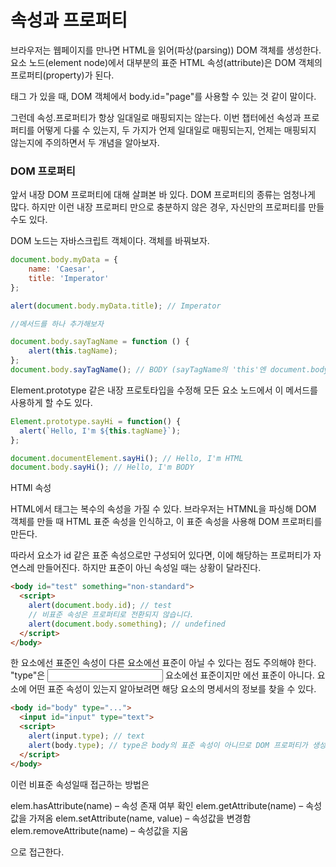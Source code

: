 # 속성과 프로퍼티

브라우저는 웹페이지를 만나면 HTML을 읽어(파상(parsing)) DOM 객체를 생성한다. 요소 노드(element node)에서 대부분의 표준 HTML 속성(attribute)은 DOM 객체의 프로퍼티(property)가 된다.

태그 <body id="page">가 있을 때, DOM 객체에서 body.id="page"를 사용할 수 있는 것 같이 말이다.

그런데 속성.프로퍼티가 항상 일대일로 매핑되지는 않는다. 이번 챕터에선 속성과 프로퍼티를 어떻게 다룰 수 있는지, 두 가지가 언제 일대일로 매핑되는지, 언제는 매핑되지 않는지에 주의하면서 두 개념을 알아보자.

### DOM 프로퍼티
앞서 내장 DOM 프로퍼티에 대해 살펴본 바 있다. DOM 프로퍼티의 종류는 엄청나게 많다. 하지만 이런 내장 프로퍼티 만으로 충분하지 않은 경우, 자신만의 프로퍼티를 만들 수도 있다.

DOM 노드는 자바스크립트 객체이다. 객체를 바꿔보자.

```JavaScript
document.body.myData = {
    name: 'Caesar',
    title: 'Imperator'
};

alert(document.body.myData.title); // Imperator

//메서드를 하나 추가해보자

document.body.sayTagName = function () {
    alert(this.tagName);
};
document.body.sayTagName(); // BODY (sayTagName의 'this'엔 document.body가 저장된다.)
```

Element.prototype 같은 내장 프로토타입을 수정해 모든 요소 노드에서 이 메서드를 사용하게 할 수도 있다.

```JavaScript
Element.prototype.sayHi = function() {
  alert(`Hello, I'm ${this.tagName}`);
};

document.documentElement.sayHi(); // Hello, I'm HTML
document.body.sayHi(); // Hello, I'm BODY
```

HTMl 속성

HTML에서 태그는 복수의 속성을 가질 수 있다. 브라우저는 HTMNL을 파싱해 DOM 객체를 만들 때 HTML 표준 속성을 인식하고, 이 표준 속성을 사용해 DOM 프로퍼티를 만든다.

따라서 요소가 id 같은 표준 속성으로만 구성되어 있다면, 이에 해당하는 프로퍼티가 자연스레 만들어진다. 하지만 표준이 아닌 속성일 때는 상황이 달라진다.

```HTMl
<body id="test" something="non-standard">
  <script>
    alert(document.body.id); // test
    // 비표준 속성은 프로퍼티로 전환되지 않습니다.
    alert(document.body.something); // undefined
  </script>
</body>
```

한 요소에선 표준인 속성이 다른 요소에선 표준이 아닐 수 있다는 점도 주의해야 한다. "type"은 <input> 요소에선
표준이지만 <body>에선 표준이 아니다. 요소에 어떤 표준 속성이 있는지 알아보려면 해당 요소의 명세서의 정보를 찾을 수 있다.

```HTMl
<body id="body" type="...">
  <input id="input" type="text">
  <script>
    alert(input.type); // text
    alert(body.type); // type은 body의 표준 속성이 아니므로 DOM 프로퍼티가 생성되지 않아 undefined가 출력됩니다.
  </script>
</body>
```

이런 비표준 속성일때 접근하는 방법은


elem.hasAttribute(name) – 속성 존재 여부 확인
elem.getAttribute(name) – 속성값을 가져옴
elem.setAttribute(name, value) – 속성값을 변경함
elem.removeAttribute(name) – 속성값을 지움

으로 접근한다.
